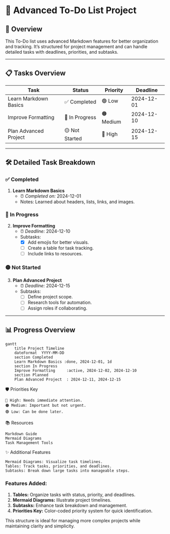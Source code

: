 # 🚀 Advanced To-Do List Project

## 📖 Overview
This To-Do list uses advanced Markdown features for better organization and tracking. It’s structured for project management and can handle detailed tasks with deadlines, priorities, and subtasks.

---

## 📋 Tasks Overview

| **Task**                | **Status**     | **Priority** | **Deadline**     |
|-------------------------|----------------|--------------|------------------|
| Learn Markdown Basics   | ✅ Completed   | 🟢 Low       | 2024-12-01       |
| Improve Formatting      | 🔄 In Progress | 🟠 Medium    | 2024-12-10       |
| Plan Advanced Project   | 🟡 Not Started | 🔴 High      | 2024-12-15       |

---

## 🛠️ Detailed Task Breakdown

### ✅ Completed
1. **Learn Markdown Basics**  
   - ⏰ *Completed on:* 2024-12-01  
   - Notes: Learned about headers, lists, links, and images.  

### 🔄 In Progress
2. **Improve Formatting**  
   - ⏰ *Deadline:* 2024-12-10  
   - Subtasks:  
     - [x] Add emojis for better visuals.  
     - [ ] Create a table for task tracking.  
     - [ ] Include links to resources.  

### 🟡 Not Started
3. **Plan Advanced Project**  
   - ⏰ *Deadline:* 2024-12-15  
   - Subtasks:  
     - [ ] Define project scope.  
     - [ ] Research tools for automation.  
     - [ ] Assign roles if collaborating.  

---

## 📊 Progress Overview

```mermaid
gantt
    title Project Timeline
    dateFormat  YYYY-MM-DD
    section Completed
    Learn Markdown Basics :done, 2024-12-01, 1d
    section In Progress
    Improve Formatting     :active, 2024-12-02, 2024-12-10
    section Planned
    Plan Advanced Project  : 2024-12-11, 2024-12-15
```

🛡️ Priorities Key

    🔴 High: Needs immediate attention.
    🟠 Medium: Important but not urgent.
    🟢 Low: Can be done later.

📚 Resources

    Markdown Guide
    Mermaid Diagrams
    Task Management Tools

✨ Additional Features

    Mermaid Diagrams: Visualize task timelines.
    Tables: Track tasks, priorities, and deadlines.
    Subtasks: Break down large tasks into manageable steps.


### Features Added:
1. **Tables:** Organize tasks with status, priority, and deadlines.
2. **Mermaid Diagrams:** Illustrate project timelines.
3. **Subtasks:** Enhance task breakdown and management.
4. **Priorities Key:** Color-coded priority system for quick identification.

This structure is ideal for managing more complex projects while maintaining clarity and simplicity.
